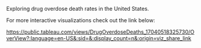 Exploring drug overdose death rates in the United States.

For more interactive visualizations check out the link below:

https://public.tableau.com/views/DrugOverdoseDeaths_17040518325730/OverView?:language=en-US&:sid=&:display_count=n&:origin=viz_share_link
